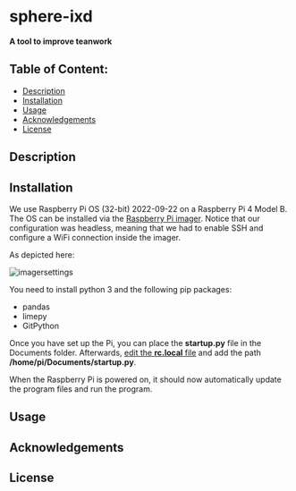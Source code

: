 # sphere-ixd

**A tool to improve teanwork**

## Table of Content:
- [Description](https://github.com/philipstr01/sphere-ixd#description)
- [Installation](https://github.com/philipstr01/sphere-ixd#installation)
- [Usage](https://github.com/philipstr01/sphere-ixd#usage)
- [Acknowledgements](https://github.com/philipstr01/sphere-ixd#acknowledgements)
- [License](https://github.com/philipstr01/sphere-ixd#license)
## Description

## Installation
We use Raspberry Pi OS (32-bit) 2022-09-22 on a Raspberry Pi 4 Model B.
The OS can be installed via the [Raspberry Pi imager](https://www.raspberrypi.com/software/). Notice that our configuration was headless,
meaning that we had to enable SSH and configure a WiFi connection inside the imager. 

As depicted  here:

![imagersettings](https://user-images.githubusercontent.com/85298560/214868522-06e33cfc-d6da-4eb2-95f9-11187529c631.png)

You need to install python 3 and the following pip packages:
- pandas
- limepy
- GitPython

Once you have set up the Pi, you can place the **startup.py** file in the Documents folder.
Afterwards, [edit the **rc.local** file](https://raspberrypi-guide.github.io/programming/run-script-on-boot) and add the path **/home/pi/Documents/startup.py**. 

When the Raspberry Pi is powered on, it should now automatically update the program files and run the program. 

## Usage
## Acknowledgements
## License


